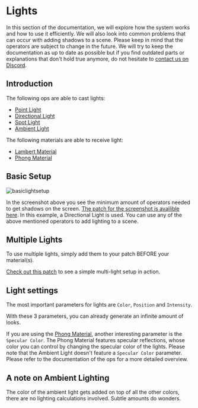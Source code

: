 # Lights

In this section of the documentation, we will explore how the system works and how to use it efficiently. We will also look into common problems that can occur with adding shadows to a scene. Please keep in mind that the operators are subject to change in the future. We will try to keep the documentation as up to date as possible but if you find outdated parts or explanations that don't hold true anymore, do not hesitate to [contact us on Discord](https://discord.gg/cablesgl).

## Introduction

The following ops are able to cast lights:

- [Point Light](https://cables.gl/op/Ops.Gl.Phong.PointLight_v5)
- [Directional Light](https://cables.gl/op/Ops.Gl.Phong.DirectionalLight_v5)
- [Spot Light](https://cables.gl/op/Ops.Gl.Phong.SpotLight_v5)
- [Ambient Light](https://cables.gl/op/Ops.Gl.Phong.AmbientLight_v4)

The following materials are able to receive light:

- [Lambert Material](https://cables.gl/op/Ops.Gl.Phong.LambertMaterial_v2)
- [Phong Material](https://cables.gl/op/Ops.Gl.Phong.PhongMaterial_v5)

## Basic Setup

![basiclightsetup](img/01_minimal_setup.png)

In the screenshot above you see the minimum amount of operators needed to get shadows on the screen. [The patch for the screenshot is availible here](https://cables.gl/p/5f2285864ce3652062e817b5). In this example, a Directional Light is used. You can use any of the above mentioned operators to add lighting to a scene.

## Multiple Lights

To use multiple lights, simply add them to your patch BEFORE your material(s).

[Check out this patch](https://cables.gl/p/5f32869808f9b264210842db) to see a simple multi-light setup in action.

## Light settings

The most important parameters for lights are `Color`, `Position` and `Intensity`.

With these 3 parameters, you can already generate an infinite amount of looks.

If you are using the [Phong Material](https://cables.gl/op/Ops.Gl.Phong.PhongMaterial_v5), another interesting parameter is the `Specular Color`.
The Phong Material features specular reflections, whose color you can control by changing the specular color of the lights. Please note that the Ambient Light doesn't feature a `Specular Color` parameter. Please refer to the documentation of the ops for a more detailed overview.

## A note on Ambient Lighting

The color of the ambient light gets added on top of all the other colors, there are no lighting calculations involved. Subtle amounts do wonders.
